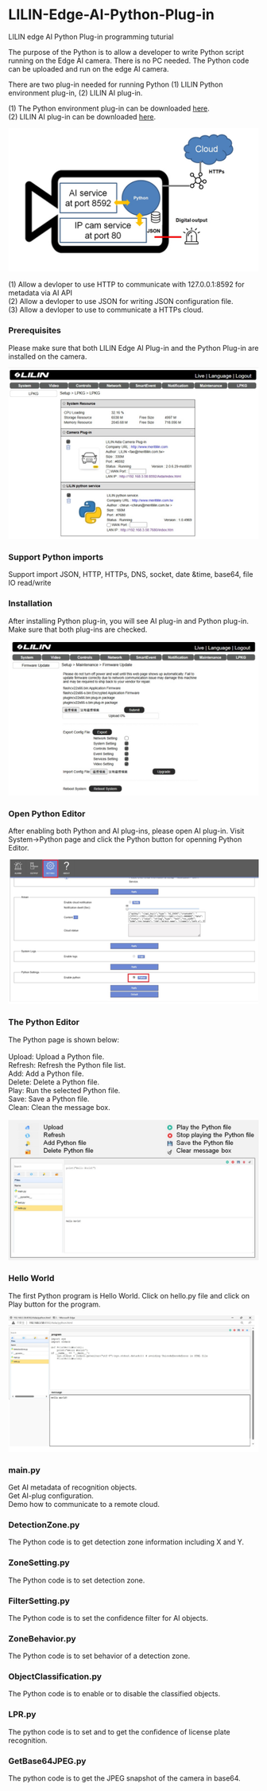 # LILIN-Edge-AI-Python-Plug-in
LILIN edge AI Python Plug-in programming tuturial

The purpose of the Python is to allow a developer to write Python script running on the Edge AI camera.  There is no PC needed.  The Python code can be uploaded and run on the edge AI camera.<BR>

There are two plug-in needed for running Python (1) LILIN Python environment plug-in, (2) LILIN AI plug-in. 

(1) The Python environment plug-in can be downloaded [here](https://www.dropbox.com/scl/fo/9glq8s9qlf66w0xqueoml/AEEVVi9JuvTXzzYHkZfkRz4?rlkey=m80ja29siz2tkfjwgi36cp8xj&dl=0). <BR>
(2) LILIN AI plug-in can be downloaded [here](https://www.dropbox.com/scl/fo/lhh4atrb8jm3ynh512f4z/AArDr7YB3J7yXs98GDf1d8g?rlkey=30f1j99gsrd0a5omrh13hg2y4&dl=0).

![image](https://github.com/LILINOpenGitHub/LILIN-Edge-AI-Python-Plug-in/blob/main/images/diagram.jpg)

(1)	Allow a devloper to use HTTP to communicate with 127.0.0.1:8592 for metadata via AI API <BR>
(2)	Allow a devloper to use JSON for writing JSON configuration file. <BR>
(3)	Allow a devloper to use to communicate a HTTPs cloud. <BR>

### Prerequisites
Please make sure that both LILIN Edge AI Plug-in and the Python Plug-in are installed on the camera.

![image](https://github.com/LILINOpenGitHub/LILIN-Edge-AI-Python-Plug-in/blob/main/images/imgPlugin.jpg)

### Support Python imports
Support import JSON, HTTP, HTTPs, DNS, socket, date &time, base64, file IO read/write

### Installation ###
After installing Python plug-in, you will see AI plug-in and Python plug-in.  Make sure that both plug-ins are checked.

![image](https://github.com/LILINOpenGitHub/LILIN-Edge-AI-Python-Plug-in/blob/main/images/imgupdate.jpg)

### Open Python Editor ###
After enabling both Python and AI plug-ins, please open AI plug-in.  Visit System->Python page and click the Python button for openning Python Editor.

![image](https://github.com/LILINOpenGitHub/LILIN-Edge-AI-Python-Plug-in/blob/main/images/pythoninstart.jpg)

### The Python Editor ###
The Python page is shown below: <BR><BR>
Upload: Upload a Python file. <BR>
Refresh: Refresh the Python file list. <BR>
Add: Add a Python file. <BR>
Delete: Delete a Python file. <BR>
Play: Run the selected Python file. <BR>
Save: Save a Python file. <BR>
Clean: Clean the message box. <BR> <BR>
![image](https://github.com/LILINOpenGitHub/LILIN-Edge-AI-Python-Plug-in/blob/main/images/python1.jpg)

### Hello World ###
The first Python program is Hello World.  Click on hello.py file and click on Play button for the program.

![image](https://github.com/LILINOpenGitHub/LILIN-Edge-AI-Python-Plug-in/blob/main/images/imghello.jpg)

### main.py ###
Get AI metadata of recognition objects. <BR>
Get AI-plug configuration. <BR>
Demo how to communicate to a remote cloud. <BR>

### DetectionZone.py ###
The Python code is to get detection zone information including X and Y.

### ZoneSetting.py ###
The Python code is to set detection zone.

### FilterSetting.py ###
The Python code is to set the confidence filter for AI objects.

### ZoneBehavior.py ###
The Python code is to set behavior of a detection zone.

### ObjectClassification.py ###
The Python code is to enable or to disable the classified objects.

### LPR.py ###
The python code is to set and to get the confidence of license plate recognition.

### GetBase64JPEG.py ###
The python code is to get the JPEG snapshot of the camera in base64.
